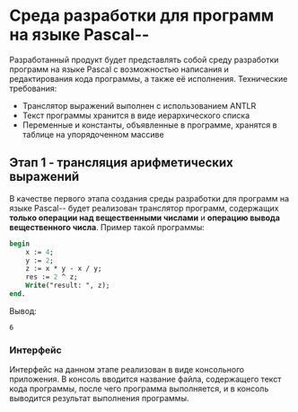 # Среда разработки для программ на языке Pascal--
Разработанный продукт будет представлять собой среду разработки программ на языке Pascal с возможностью написания и редактирования кода программы, а также её исполнения.
Технические требования:
* Транслятор выражений выполнен с использованием ANTLR 
* Текст программы хранится в виде иерархического списка
* Переменные и константы, объявленные в программе, хранятся в таблице на упорядоченном массиве
## Этап 1 - трансляция арифметических выражений
В качестве первого этапа создания среды разработки для программ на языке Pascal-- будет реализован транслятор программ, содержащих **только операции над вещественными числами** и **операцию вывода вещественного числа**.
Пример такой программы:
```pascal
begin
    x := 4;
    y := 2;
    z := x * y - x / y;
    res := 2 ^ z;
    Write("result: ", z);
end.
```
Вывод:
```
6
```
### Интерфейс
Интерфейс на данном этапе реализован в виде консольного приложения. В консоль вводится название файла, содержащего текст кода программы, после чего программа выполняется, и в консоль выводится результат выполнения программы.

